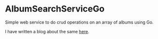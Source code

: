 # AlbumSearchServiceGo

Simple web service to do crud operations on an array of albums using Go.

I have written a blog about the same [here](https://www.abhirampai.com/developing_a_simple_web_service_api_using_go).
